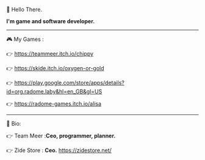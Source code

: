 👋 Hello There.

**I'm game and software developer.**

----------------------------------------------

🎮 My Games : 

👉 https://teammeer.itch.io/chippy 

👉 https://skide.itch.io/oxygen-or-gold 

👉 https://play.google.com/store/apps/details?id=org.radome.laby&hl=en_GB&gl=US

👉 https://radome-games.itch.io/alisa

-----------------------------------------------

👤 Bio:

👉 Team Meer :**Ceo, programmer, planner.**

👉 Zide Store : **Ceo.**   https://zidestore.net/


